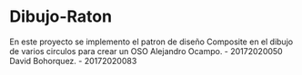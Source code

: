 # Dibujo-Raton

En este proyecto se implemento el patron de diseño Composite en el dibujo de varios circulos para crear un OSO
Alejandro Ocampo. - 20172020050
David Bohorquez. - 20172020083
